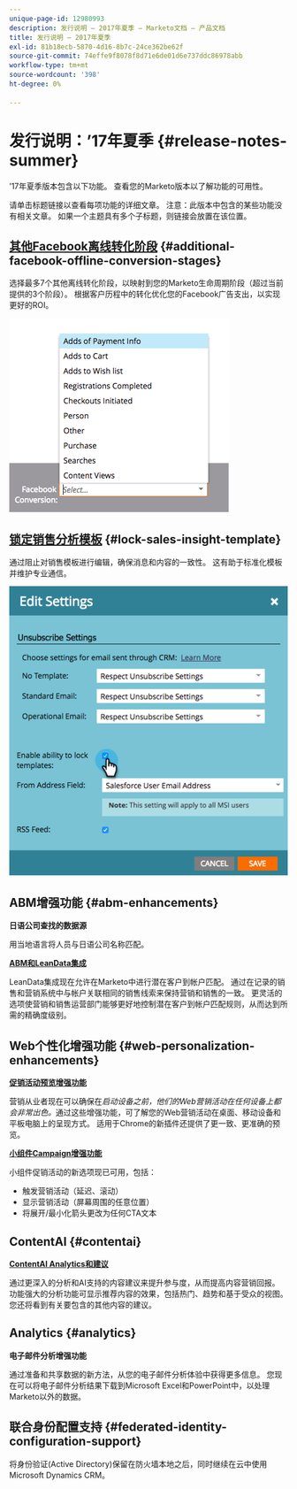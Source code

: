 ```yaml
---
unique-page-id: 12980993
description: 发行说明 — 2017年夏季 — Marketo文档 — 产品文档
title: 发行说明 — 2017年夏季
exl-id: 81b18ecb-5870-4d16-8b7c-24ce362be62f
source-git-commit: 74effe9f8078f8d71e6de01d6e737ddc86978abb
workflow-type: tm+mt
source-wordcount: '398'
ht-degree: 0%

---
```


# 发行说明：’17年夏季 {#release-notes-summer}

’17年夏季版本包含以下功能。 查看您的Marketo版本以了解功能的可用性。

请单击标题链接以查看每项功能的详细文章。 注意：此版本中包含的某些功能没有相关文章。 如果一个主题具有多个子标题，则链接会放置在该位置。

## [其他Facebook离线转化阶段](/help/marketo/product-docs/demand-generation/facebook/set-up-facebook-offline-conversions.md) {#additional-facebook-offline-conversion-stages}

选择最多7个其他离线转化阶段，以映射到您的Marketo生命周期阶段（超过当前提供的3个阶段）。 根据客户历程中的转化优化您的Facebook广告支出，以实现更好的ROI。

![](assets/image2017-8-24-15-3a23-3a31.png)

## [锁定销售分析模板](/help/marketo/product-docs/marketo-sales-insight/msi-for-salesforce/features/actions-in-the-msi-panel/send-marketo-email/lock-sales-template.md) {#lock-sales-insight-template}

通过阻止对销售模板进行编辑，确保消息和内容的一致性。 这有助于标准化模板并维护专业通信。

![](assets/image2017-10-9-10-3a1-3a56.png)

## ABM增强功能 {#abm-enhancements}

**日语公司查找的数据源**

用当地语言将人员与日语公司名称匹配。

**[ABM和LeanData集成](https://docs.marketo.com/x/pKmt)**

LeanData集成现在允许在Marketo中进行潜在客户到帐户匹配。 通过在记录的销售和营销系统中与帐户关联相同的销售线索来保持营销和销售的一致。 更灵活的选项使营销和销售运营部门能够更好地控制潜在客户到帐户匹配规则，从而达到所需的精确度级别。

## Web个性化增强功能 {#web-personalization-enhancements}

**[促销活动预览增强功能](/help/marketo/product-docs/web-personalization/working-with-web-campaigns/preview-and-test-a-web-campaign.md)**

营销从业者现在可以确保在&#x200B;*启动设备之前，他们的Web营销活动在任何设备上都会非常出色。*&#x200B;通过这些增强功能，可了解您的Web营销活动在桌面、移动设备和平板电脑上的呈现方式。 适用于Chrome的新插件还提供了更一致、更准确的预览。

**[小组件Campaign增强功能](/help/marketo/product-docs/web-personalization/working-with-web-campaigns/create-a-new-widget-web-campaign.md)**

小组件促销活动的新选项现已可用，包括：

* 触发营销活动（延迟、滚动）
* 显示营销活动（屏幕周围的任意位置）
* 将展开/最小化箭头更改为任何CTA文本

## ContentAI {#contentai}

**[ContentAI Analytics和建议](/help/marketo/product-docs/predictive-content/predictive-content-analytics-overview.md)**

通过更深入的分析和AI支持的内容建议来提升参与度，从而提高内容营销回报。 功能强大的分析功能可显示推荐内容的效果，包括热门、趋势和基于受众的视图。 您还将看到有关要包含的其他内容的建议。

## Analytics {#analytics}

**电子邮件分析增强功能**

通过准备和共享数据的新方法，从您的电子邮件分析体验中获得更多信息。 您现在可以将电子邮件分析结果下载到Microsoft Excel和PowerPoint中，以处理Marketo以外的数据。

## 联合身份配置支持 {#federated-identity-configuration-support}

将身份验证(Active Directory)保留在防火墙本地之后，同时继续在云中使用Microsoft Dynamics CRM。
